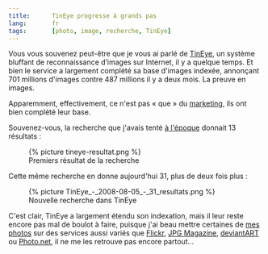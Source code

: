 ```yaml
---
title:      TinEye progresse à grands pas
lang:       fr
tags:       [photo, image, recherche, TinEye]
---
```


Vous vous souvenez peut-être que je vous ai parlé de [TinEye](/2008/06/tineye-un-systeme-bluffant-de-reconnaissance-d-images-sur-internet.html), un système bluffant de reconnaissance d’images sur Internet, il y a quelque temps. Et bien le service a largement complété sa base d'images indexée, annonçant 701 millions d'images contre 487 millions il y a deux mois. La preuve en images.


Apparemment, effectivement, ce n'est pas « que » du [marketing](http://www.marketing-planet.com/), ils ont bien complété leur base.

Souvenez-vous, la recherche que j'avais tenté [à l'époque](/2008/06/tineye-un-systeme-bluffant-de-reconnaissance-d-images-sur-internet.html) donnait 13 résultats :

<figure>
  {% picture tineye-resultat.png %}
  <figcaption>
  Premiers résultat de la recherche
  </figcaption>
</figure>


Cette même recherche en donne aujourd'hui 31, plus de deux fois plus :

<figure>
  {% picture TinEye_-_2008-08-05_-_31_resultats.png %}
  <figcaption>
  Nouvelle recherche dans TinEye
  </figcaption>
</figure>


C'est clair, TinEye a largement étendu son indexation, mais il leur reste encore pas mal de boulot à faire, puisque j'ai beau mettre certaines de [mes photos](rub61) sur des services aussi variés que [Flickr](http://www.flickr.com/photos/nicolas-hoizey/), [JPG Magazine](http://www.jpgmag.com/people/nhoizey), [deviantART](http://nhoizey.deviantart.com/) ou [Photo.net](http://photo.net/photos/nicolas-hoizey), il ne me les retrouve pas encore partout...
